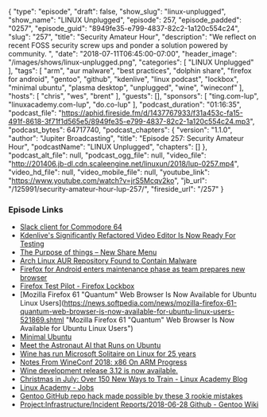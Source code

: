 {
  "type": "episode",
  "draft": false,
  "show_slug": "linux-unplugged",
  "show_name": "LINUX Unplugged",
  "episode": 257,
  "episode_padded": "0257",
  "episode_guid": "8949fe35-e799-4837-82c2-1a120c554c24",
  "slug": "257",
  "title": "Security Amateur Hour",
  "description": "We reflect on recent FOSS security screw ups and ponder a solution powered by community. ",
  "date": "2018-07-11T06:45:00-07:00",
  "header_image": "/images/shows/linux-unplugged.png",
  "categories": [
    "LINUX Unplugged"
  ],
  "tags": [
    "arm",
    "aur malware",
    "best practices",
    "dolphin share",
    "firefox for android",
    "gentoo",
    "github",
    "kdenlive",
    "linux podcast",
    "lockbox",
    "minimal ubuntu",
    "plasma desktop",
    "unplugged",
    "wine",
    "wineconf"
  ],
  "hosts": [
    "chris",
    "wes",
    "brent"
  ],
  "guests": [],
  "sponsors": [
    "ting.com-lup",
    "linuxacademy.com-lup",
    "do.co-lup"
  ],
  "podcast_duration": "01:16:35",
  "podcast_file": "https://aphid.fireside.fm/d/1437767933/f31a453c-fa15-491f-8618-3f71f1d565e5/8949fe35-e799-4837-82c2-1a120c554c24.mp3",
  "podcast_bytes": 64717740,
  "podcast_chapters": {
    "version": "1.1.0",
    "author": "Jupiter Broadcasting",
    "title": "Episode 257: Security Amateur Hour",
    "podcastName": "LINUX Unplugged",
    "chapters": []
  },
  "podcast_alt_file": null,
  "podcast_ogg_file": null,
  "video_file": "http://201406.jb-dl.cdn.scaleengine.net/linuxun/2018/lup-0257.mp4",
  "video_hd_file": null,
  "video_mobile_file": null,
  "youtube_link": "https://www.youtube.com/watch?v=jrS5Mcqv2ko",
  "jb_url": "/125991/security-amateur-hour-lup-257/",
  "fireside_url": "/257"
}


### Episode Links

  * [Slack client for Commodore 64](http://1amstudios.com/2016/11/27/c64-slack-client/ "Slack client for Commodore 64")
  * [Kdenlive's Significantly Refactored Video Editor Is Now Ready For Testing](https://www.phoronix.com/scan.php?page=news_item&px=Kdenlive-2018-Refactoring-Test "Kdenlive's Significantly Refactored Video Editor Is Now Ready For Testing")
  * [The Purpose of things – New Share Menu](https://nicolasfella.wordpress.com/2018/07/08/the-purpose-of-things/ "The Purpose of things – New Share Menu")
  * [Arch Linux AUR Repository Found to Contain Malware](https://sensorstechforum.com/arch-linux-aur-repository-found-contain-malware/ "Arch Linux AUR Repository Found to Contain Malware")
  * [Firefox for Android enters maintenance phase as team prepares new browser](https://www.xda-developers.com/firefox-android-maintenance-new-browser/ "Firefox for Android enters maintenance phase as team prepares new browser")
  * [Firefox Test Pilot - Firefox Lockbox](https://testpilot.firefox.com/experiments/firefox-lockbox/ "Firefox Test Pilot - Firefox Lockbox")
  * [Mozilla Firefox 61 "Quantum" Web Browser Is Now Available for Ubuntu Linux Users](https://news.softpedia.com/news/mozilla-firefox-61-quantum-web-browser-is-now-available-for-ubuntu-linux-users-521869.shtml "Mozilla Firefox 61 "Quantum" Web Browser Is Now Available for Ubuntu Linux Users")
  * [Minimal Ubuntu](https://blog.ubuntu.com/2018/07/09/minimal-ubuntu-released "Minimal Ubuntu")
  * [Meet the Astronaut AI that Runs on Ubuntu](https://www.omgubuntu.co.uk/2018/07/cimon-astronaut-ai-runs-ubuntu "Meet the Astronaut AI that Runs on Ubuntu")
  * [Wine has run Microsoft Solitaire on Linux for 25 years ](https://www.theregister.co.uk/2018/07/04/wine_25_years_of_microsoft_solitaire_on_linux "Wine has run Microsoft Solitaire on Linux for 25 years ")
  * [Notes From WineConf 2018: x86 On ARM Progress](https://www.phoronix.com/scan.php?page=news_item&px=Wine-Conf-2018-Notes "Notes From WineConf 2018: x86 On ARM Progress")
  * [Wine development release 3.12 is now available.](https://www.winehq.org/announce/3.12 "Wine development release 3.12 is now available.")
  * [Christmas in July: Over 150 New Ways to Train - Linux Academy Blog](https://linuxacademy.com/blog/linuxacademy-com/christmas-in-july-over-150-new-ways-to-train/ "Christmas in July: Over 150 New Ways to Train - Linux Academy Blog")
  * [Linux Academy - Jobs](https://linuxacademy.workable.com/ "Linux Academy - Jobs")
  * [Gentoo GitHub repo hack made possible by these 3 rookie mistakes](http://www.theregister.co.uk/2018/07/05/gentoo_github_hack_weak_password_no_2fa/ "Gentoo GitHub repo hack made possible by these 3 rookie mistakes")
  * [Project:Infrastructure/Incident Reports/2018-06-28 Github - Gentoo Wiki](https://wiki.gentoo.org/wiki/Project:Infrastructure/Incident_Reports/2018-06-28_Github "Project:Infrastructure/Incident Reports/2018-06-28 Github - Gentoo Wiki")


